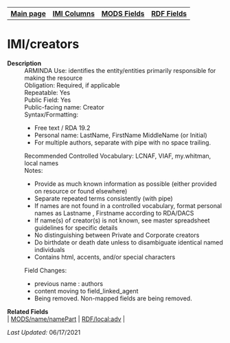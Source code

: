 <!DOCTYPE html>
<html>

<body>
<table style="width:100%">
  <tr>
    <th><a href="index.md">Main page</a></th>
	<th><a href="IMI.md">IMI Columns</a></th>
    <th><a href="MODS.md">MODS Fields</a></th>
    <th><a href="RDF.md">RDF Fields</a></th>
  </tr>
</table>

<h1>IMI/creators</h1>
<dl>
  <dt><b>Description</b></dt>
  <dd>ARMINDA Use: identifies the entity/entities primarily responsible for making the resource </dd>
  <dd>Obligation: Required, if applicable</dd>
  <dd>Repeatable: Yes</dd>
  <dd>Public Field: Yes</dd>
  <dd>Public-facing name: Creator</dd>
  <dd>Syntax/Formatting:
	<ul>
		<li>Free text / RDA 19.2</li>
		<li>Personal name: LastName, FirstName MiddleName (or Initial)</li>
		<li>For multiple authors, separate with pipe with no space trailing.</li>
	</ul>
  </dd>
  <dd>Recommended Controlled Vocabulary: LCNAF, VIAF, my.whitman, local names</dd>
  <dd>Notes: 
		<ul>
			<li>Provide as much known information as possible (either provided on resource or found elsewhere)</li>
			<li>Separate repeated terms consistently (with pipe)</li>
			<li>If names are not found in a controlled vocabulary, format personal names as Lastname , Firstname according to RDA/DACS</li>
			<li>If name(s) of creator(s) is not known, see master spreadsheet guidelines for specific details</li>
			<li>No distinguishing between Private and Corporate creators</li>
			<li>Do birthdate or death date unless to disambiguate identical named individuals</li>
			<li>Contains html, accents, and/or special characters</li>
		</ul>
	</dd>
  <dd>Field Changes: 
	<ul>
		<li>previous name : authors</li>
		<li>content moving to field_linked_agent</li>
		<li>Being removed. Non-mapped fields are being removed.</li>
	</ul>
  </dd>
</dl>
<dl>
	<dt><b>Related Fields</b></dt>
		| <a href="mods.name.md">MODS/name/namePart</a> | <a href="rdf.field_linked_agent.md">RDF/local:adv</a> |
</dl>
<p><i>Last Updated: </i>06/17/2021</p>
</body>
</html>